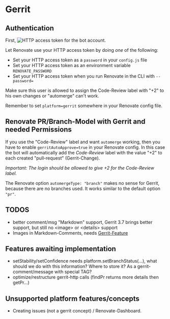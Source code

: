 # Gerrit

## Authentication

First, ![HTTP access token](/assets/images/gerrit-http-password.png) for the bot account.

Let Renovate use your HTTP access token by doing _one_ of the following:

- Set your HTTP access token as a `password` in your `config.js` file
- Set your HTTP access token as an environment variable `RENOVATE_PASSWORD`
- Set your HTTP access token when you run Renovate in the CLI with `--password=`

Make sure this user is allowed to assign the Code-Review label with "+2" to his own changes or "automerge" can't work.

Remember to set `platform=gerrit` somewhere in your Renovate config file.

## Renovate PR/Branch-Model with Gerrit and needed Permissions

If you use the "Code-Review" label and want `automerge` working, then you have to enable `gerritAutoApprove=true` in your Renovate config.
In this case the bot will automatically add the _Code-Review_ label with the value "+2" to each created "pull-request" (Gerrit-Change).

_Important: The login should be allowed to give +2 for the Code-Review label._

The Renovate option `automergeType: "branch"` makes no sense for Gerrit, because there are no branches used.
It works similar to the default option `"pr"`.

## TODOS

- better comment/msg "Markdown" support, Gerrit 3.7 brings better support, but still no &lt;image&gt; or &lt;details&gt; support
- Images in Markdown-Comments, needs [Gerrit-Feature](https://bugs.chromium.org/p/gerrit/issues/detail?id=2015)

## Features awaiting implementation

- setStability/setConfidence needs platform.setBranchStatus(...), what should we do with this information? Where to store it? As a gerrit-comment/message with special TAG?
- optimize/restructure gerrit-http calls (findPr returns more details then getPr...)

## Unsupported platform features/concepts

- Creating issues (not a gerrit concept) / Renovate-Dashboard.
